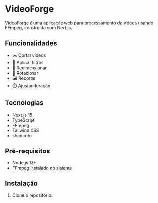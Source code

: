 # VideoForge

VideoForge é uma aplicação web para processamento de vídeos usando FFmpeg, construída com Next.js.

## Funcionalidades

- ✂️ Cortar vídeos
- 🎨 Aplicar filtros
- 📐 Redimensionar
- 🔄 Rotacionar
- 🖼️ Recortar
- ⏱️ Ajustar duração

## Tecnologias

- Next.js 15
- TypeScript
- FFmpeg
- Tailwind CSS
- shadcn/ui

## Pré-requisitos

- Node.js 18+
- FFmpeg instalado no sistema

## Instalação

1. Clone o repositório: 
